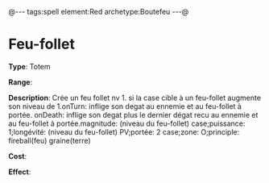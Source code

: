 @---
tags:spell
element:Red
archetype:Boutefeu
---@

# Feu-follet

**Type**:
Totem

**Range**:

**Description**:
Crée un feu follet nv 1. si la case cible à un feu-follet augmente son niveau de 1.onTurn: inflige son degat au ennemie et au feu-follet à portée. onDeath: inflige son degat plus le dernier dégat recu au ennemie et au feu-follet à portée.magnitude: (niveau du feu-follet) case;puissance: 1;longévité: (niveau du feu-follet) PV;portée: 2 case;zone: O;principle: fireball(feu) graine(terre)

**Cost**:

**Effect**:
